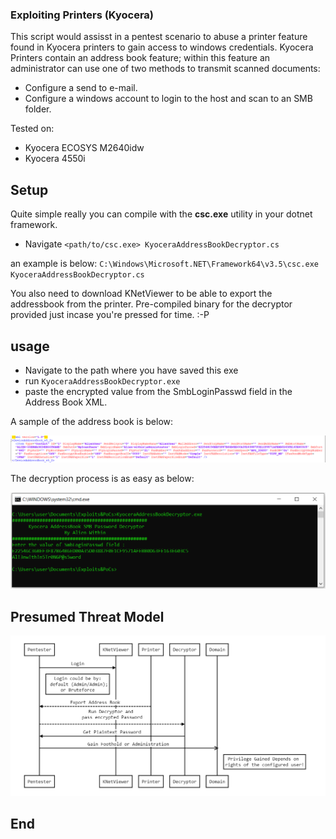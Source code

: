 ### Exploiting Printers (Kyocera)
This script would assisst in a pentest scenario to abuse a printer feature found in Kyocera printers to gain access to windows credentials. 
Kyocera Printers contain an address book feature; within this feature an administrator can use one of two methods to transmit scanned documents: 
- Configure a send to e-mail.
- Configure a windows account to login to the host and scan to an SMB folder.

Tested on: 
- Kyocera ECOSYS M2640idw
- Kyocera 4550i

## Setup 
Quite simple really you can compile with the **csc.exe** utility in your dotnet framework. 
- Navigate 
`<path/to/csc.exe> KyoceraAddressBookDecryptor.cs`

an example is below: 
`C:\Windows\Microsoft.NET\Framework64\v3.5\csc.exe KyoceraAddressBookDecryptor.cs`

You also need to download KNetViewer to be able to export the addressbook from the printer. 
Pre-compiled binary for the decryptor provided just incase you're pressed for time. :-P

## usage
- Navigate to the path where you have saved this exe
- run `KyoceraAddressBookDecryptor.exe` 
- paste the encrypted value from the SmbLoginPasswd field in the Address Book XML. 

A sample of the address book is below: 

![Address Book Sample](https://raw.githubusercontent.com/alienwithin/Scripts-Sploits/master/kyocera/printer_xml_address_book.PNG)

The decryption process is as easy as below:

![Using The Decryptor](https://raw.githubusercontent.com/alienwithin/Scripts-Sploits/master/kyocera/usage_sample.PNG)

## Presumed Threat Model
                    
![Sample Threat Model](https://raw.githubusercontent.com/alienwithin/Scripts-Sploits/master/kyocera/workflow.PNG)

## End